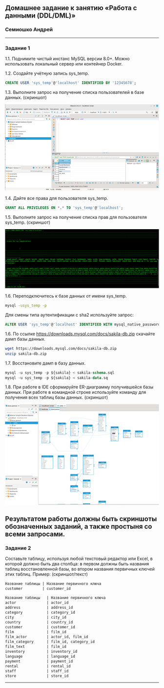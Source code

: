 ## Домашнее задание к занятию «Работа с данными (DDL/DML)»

### Семиошко Андрей

---

### Задание 1

1.1. Поднимите чистый инстанс MySQL версии 8.0+. Можно использовать локальный сервер или контейнер Docker.

1.2. Создайте учётную запись sys_temp.

```sql
CREATE USER 'sys_temp'@'localhost' IDENTIFIED BY '12345678';
```

1.3. Выполните запрос на получение списка пользователей в базе данных. (скриншот)

![image](https://github.com/semioshkoan/sdb-homeworks-11-01.md/blob/sdbsql-24/%D0%92%D1%8B%D0%B4%D0%B5%D0%BB%D0%B5%D0%BD%D0%B8%D0%B5_094.png)

1.4. Дайте все права для пользователя sys_temp.

```sql
GRANT ALL PRIVILEGES ON *.* TO 'sys_temp'@'localhost';
```

1.5. Выполните запрос на получение списка прав для пользователя sys_temp. (скриншот)

![image](https://github.com/semioshkoan/sdb-homeworks-11-01.md/blob/sdbsql-24/%D0%92%D1%8B%D0%B4%D0%B5%D0%BB%D0%B5%D0%BD%D0%B8%D0%B5_095.png)

1.6. Переподключитесь к базе данных от имени sys_temp.

```bash
mysql -usys_temp -p
```

Для смены типа аутентификации с sha2 используйте запрос:

```sql
ALTER USER 'sys_temp'@'localhost' IDENTIFIED WITH mysql_native_password BY '12345678';
```

1.6. По ссылке https://downloads.mysql.com/docs/sakila-db.zip скачайте дамп базы данных.

```bash
wget https://downloads.mysql.com/docs/sakila-db.zip
unzip sakila-db.zip
```

1.7. Восстановите дамп в базу данных.

```sql
mysql -u sys_temp -p ${sakila} < sakila-schema.sql
mysql -u sys_temp -p ${sakila} < sakila-data.sq
```

1.8. При работе в IDE сформируйте ER-диаграмму получившейся базы данных. При работе в командной строке используйте команду для получения всех таблиц базы данных. (скриншот)

![image](https://github.com/semioshkoan/sdb-homeworks-11-01.md/blob/sdbsql-24/%D0%92%D1%8B%D0%B4%D0%B5%D0%BB%D0%B5%D0%BD%D0%B8%D0%B5_096.png)

Результатом работы должны быть скриншоты обозначенных заданий, а также простыня со всеми запросами.
---


### Задание 2

Составьте таблицу, используя любой текстовый редактор или Excel, в которой должно быть два столбца: в первом должны быть названия таблиц восстановленной базы, во втором названия первичных ключей этих таблиц. Пример: (скриншот/текст)

```
Название таблицы | Название первичного ключа
customer         | customer_id
```
```
Название таблицы   | Название первичного ключа
actor              | actor_id
address            | address_id
category           | category_id
city               | city_id
country            | country_id
customer           | customer_id
film               | film_id
film_actor         | actor_id, film_id
film_category      | film_id, category_id
film_text          | film_id
inventory          | inventory_id
language           | language_id
payment            | payment_id
rental             | rental_id
staff              | staff_id
store              | store_id
```
---

